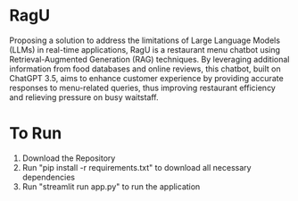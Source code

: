 # RagU
Proposing a solution to address the limitations of Large Language Models (LLMs) in real-time applications, RagU is a restaurant menu chatbot using Retrieval-Augmented Generation (RAG) techniques. By leveraging additional information from food databases and online reviews, this chatbot, built on ChatGPT 3.5, aims to enhance customer experience by providing accurate responses to menu-related queries, thus improving restaurant efficiency and relieving pressure on busy waitstaff.


# To Run
1) Download the Repository
2) Run "pip install -r requirements.txt" to download all necessary dependencies
3) Run "streamlit run app.py" to run the application
